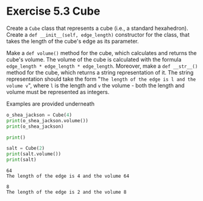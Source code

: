 # Exercise 5.3 Cube

Create a `Cube` class that represents a cube (i.e., a standard hexahedron). Create a `def __init__(self, edge_length)` constructor for the class, that takes the length of the cube's edge as its parameter.

Make a `def volume()` method for the cube, which calculates and returns the cube's volume. The volume of the cube is calculated with the formula `edge_length * edge_length * edge_length`. Moreover, make a `def __str__()` method for the cube, which returns a string representation of it. The string representation should take the form "`The length of the edge is l and the volume v`", where `l` is the length and `v` the volume - both the length and volume must be represented as integers.

Examples are provided underneath

```python
o_shea_jackson = Cube(4)
print(o_shea_jackson.volume())
print(o_shea_jackson)

print()

salt = Cube(2)
print(salt.volume())
print(salt)
```

```plaintext
64
The length of the edge is 4 and the volume 64

8
The length of the edge is 2 and the volume 8
```
